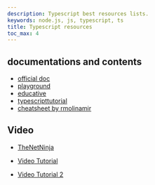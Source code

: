 ```yaml
---
description: Typescript best resources lists.
keywords: node.js, js, typescript, ts
title: Typescript resources
toc_max: 4
---
```


## documentations and contents

* [official doc](https://www.typescriptlang.org/docs/handbook/classes.html)
* [playground](https://www.typescriptlang.org/play)
* [educative](https://www.educative.io/blog/typescript-tutorial)
* [typescripttutorial](https://www.typescripttutorial.net/typescript-tutorial/typescript-object-type/)
* [cheatsheet by rmolinamir](https://github.com/rmolinamir/typescript-cheatsheet)


## Video

* [TheNetNinja](https://www.youtube.com/playlist?list=PL4cUxeGkcC9gUgr39Q_yD6v-bSyMwKPUI)

* <a href="https://www.youtube.com/playlist?list=PLzvRQMJ9HDiQyjtcrtvDkeQMJIrv5ABbm" target="_blank">Video Tutorial</a>

* <a href="https://www.youtube.com/playlist?list=PL6tu16kXT9Pp6XV3L3lrWideBW6Mcwaa5" target="_blank">Video Tutorial 2</a>